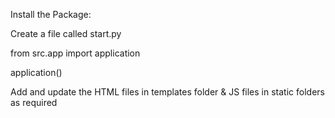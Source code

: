 Install the Package:

Create a file called start.py

from src.app import application

application()

Add and update the HTML files in templates folder & JS files in static folders as required